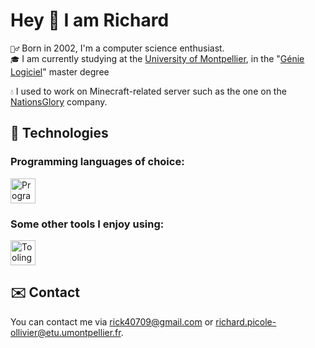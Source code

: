 # Hey 👋 I am Richard

`🙆‍♂️` Born in 2002, I'm a computer science enthusiast.  
`🎓` I am currently studying at the [University of Montpellier](https://sciences.edu.umontpellier.fr/), in the "[Génie Logiciel](https://informatique-fds.edu.umontpellier.fr/etudiants/master-informatique-parcours/parcours-gl-genie-logiciel/)" master degree


`💧` I used to work on Minecraft-related server such as the one on the [NationsGlory](https://github.com/NationsGlory) company.  

## 🔨 Technologies

### Programming languages of choice:

<img src="https://skills.thijs.gg/icons?i=c,java,php,python" alt="Programming languages" height="40"/>


### Some other tools I enjoy using:

<img src="https://skills.thijs.gg/icons?i=linux,idea,gradle,git,github" alt="Tooling & other" height="40"/>

## ✉️ Contact

You can contact me via [rick40709@gmail.com](mailto:rick40709@gmail.com) or [richard.picole-ollivier@etu.umontpellier.fr](mailto:richard.picole-ollivier@etu.umontpellier.fr).
